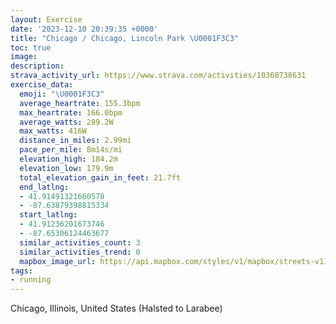 ```yaml
---
layout: Exercise
date: '2023-12-10 20:39:35 +0000'
title: "Chicago / Chicago, Lincoln Park \U0001F3C3"
toc: true
image:
description:
strava_activity_url: https://www.strava.com/activities/10360738631
exercise_data:
  emoji: "\U0001F3C3"
  average_heartrate: 155.3bpm
  max_heartrate: 166.0bpm
  average_watts: 289.2W
  max_watts: 416W
  distance_in_miles: 2.99mi
  pace_per_mile: 8m14s/mi
  elevation_high: 184.2m
  elevation_low: 179.9m
  total_elevation_gain_in_feet: 21.7ft
  end_latlng:
  - 41.91491321660578
  - -87.63879398815334
  start_latlng:
  - 41.91236201673746
  - -87.65306124463677
  similar_activities_count: 3
  similar_activities_trend: 0
  mapbox_image_url: https://api.mapbox.com/styles/v1/mapbox/streets-v11/static/path-5+787af2-1.0(ugy~Fhl~uO%3FiBKaMC%5BQAAGA_A%40eDG_A%3FiFG_MESKGkABQCEO%3FKGqH%3FiIGu%40AmAIcBK%7D%40Ci%40E%7DOBqECyDNaBBi%40I%7B%40Sg%40IIQCg%40BKByAz%40q%40%40y%40FKO%40k%40AIg%40k%40CK%3FGLs%40%40%5B_%40aBIUEEKCkARYIe%40DYLEDCJDd%40EpAHvAALCHEDo%40Pc%40RMPQ%5EOHKB%5BCm%40J_%40WE%3FEDKVORi%40%5EKf%40IBMAEBGlAKPu%40h%40O%5ECf%40Hx%40CT%5BTi%40p%40s%40Vc%40%40%7BALq%40GiB%3FsCHuAK_AKi%40AWDo%40Tk%40BaA%40y%40Ga%40FU%3Fo%40HMFCF%3FxBBFNBdW%5BvLIn%40EZG~%40%5D%5CQBDTp%40N~%40%40vHFrAPh%40%40NDDN%40xAGjAC),pin-s-s+e5b22e(-87.65141,41.91371),pin-s-f+89ae00(-87.63883999999997,41.917170000000006)/auto/800x800?access_token=pk.eyJ1Ijoiam9zaGJlY2ttYW4iLCJhIjoiY205eWR2aDd1MWZ6djJrbXc4a3M0bWZleiJ9.XiG9OWkNcZk2QzjJbxLB4A
tags:
- running
---
```




Chicago, Illinois, United States (Halsted to Larabee)
